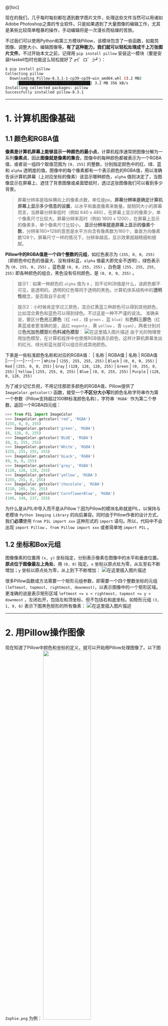 @[toc]


现在的我们，几乎每时每刻都在遇到数字图片文件，处理这些文件当然可以用诸如Adobe Photoshop之类的专业软件。只是如果遇到了大量图像的编辑工作，尤其是某些比较简单粗暴的操作，手动编辑将是一次漫长而枯燥的苦旅。

不过我们可以使用Python和第三方模块Pillow，该模块包含了一些函数，如裁剪图像、调整大小、编辑图像等。**有了这种能力，我们就可以轻松处理成千上万张图片文件**。不过开始本文之前，记得用 `pip install pillow` 安装这一模块（要是安装Haskell包时也能这么轻松就好了┏(゜ロ゜;)┛）：

```bash
$ pip install pillow
Collecting pillow
  Downloading Pillow-8.3.1-1-cp39-cp39-win_amd64.whl (3.2 MB)
     |████████████████████████████████| 3.2 MB 356 kB/s 
Installing collected packages: pillow
Successfully installed pillow-8.3.1
```

---
# 1. 计算机图像基础
## 1.1 颜色和RGBA值
**像素是计算机屏幕上能够显示一种颜色的最小点**，计算机程序通常把图像分解为一系列**像素点**，因此**图像就是像素的集合**。图像中的每种颜色都被表示为一个RGBA值，或者说一组四个取值范围为 `[0, 255]` 的整数，分别指定颜色中的红、绿、蓝和 `alpha` 透明度的值。图像中的每个像素都有一个表示颜色的RGBA值，用以准确告诉计算机屏幕（上对应坐标的像素）该显示哪种颜色，`alpha` 值则决定了，当图像显示在屏幕上、遮住了背景图像或桌面壁纸时，透过这张图像我们可以看到多少背景。

>屏幕分辨率是指纵横向上的像素点数，单位是px。**屏幕分辨率是确定计算机屏幕上显示多少信息的设置**，以水平和垂直像素来衡量。就相同大小的屏幕而言，当屏幕分辨率低时（例如 640 x 480），在屏幕上显示的像素少，单个像素尺寸比较大。屏幕分辨率高时（例如 1600 x 1200），在屏幕上显示的像素多，单个像素尺寸比较小。
**显示分辨率就是屏幕上显示的像素个数**，分辨率160×128的意思是水平方向含有像素数为160个，垂直方向像素数128个。屏幕尺寸一样的情况下，分辨率越高，显示效果就越精细和细腻。

**Pillow中的RGBA值是一个四个整数的元组**，如红色表示为 `(255, 0, 0, 255)`（即颜色中红色的值最大、没有绿和蓝，`alpha` 值最大即完全不透明），绿色表示为 `(0, 255, 0, 255)` ，蓝色是 `(0, 0, 255, 255)` ，白色是 `(255, 255, 255, 255)` 即各种颜色的组合，黑色没有任何颜色，是 `(0, 0, 0, 255)` 。
> 提示1：如果一种颜色的 `alpha` 值为 `0` ，则不论RGB值是什么，该颜色都不可见，是透明的。透明的红色等同于透明的黑色。计算机体系结构中的**透明性**概念，是否取自于此呢？

> 提示2：小时候肯定学过三原色，混合红黄蓝三种颜色可以得到其他颜色，比如混合黄色和蓝色可以得到绿色。不过这是一种不严谨的说法。
> <b></b>
> 准确来说，要区分**色光三原色**（红 `red` 、绿 `green` 、蓝 `blue`）和**色料三原色**（红黄蓝或者更准确的是，品红 `magenta` 、黄 `yellow` 、青 `cyan`），两者分别对应**色光加色模型**和**色料减色模型**：
![在这里插入图片描述](https://img-blog.csdnimg.cn/760c4b4b5a864fb8ab87c16d781f0a01.png?x-oss-process=image/watermark,type_ZmFuZ3poZW5naGVpdGk,shadow_10,text_aHR0cHM6Ly9ibG9nLmNzZG4ubmV0L215UmVhbGl6YXRpb24=,size_16,color_FFFFFF,t_70)
> 由于光的物理使用加色模型，在计算机程序中也使用RGB值表示颜色，这样计算机屏幕发出的红光、绿光和蓝光就可以组合形成其他颜色。

 
下表是一些标准颜色名称和对应的RGBA值：
| 名称 | RGBA值 | 名称 | RGBA值
|:---|:---|:---|:---
| `White` | `(255, 255, 255, 255)` | `Black` | `(0, 0, 0, 255)`
| `Red` | `(255, 0, 0, 255)` | `Gray` | `(128, 128, 128, 255)` 
| `Green` | `(0, 255, 0, 255)` | `Yellow` | `(255, 255, 0, 255)`
| `Blue` | `(0, 0, 255, 255)` | `Purple` | `(128, 0, 128, 255)`

为了减少记忆负担，不用记住那麽多颜色的RGBA值，Pillow提供了 `ImageColor.getcolor()` 函数，接受一个**不区分大小写**的颜色名称字符串作为第一个参数（Pillow支持超过100种标准颜色名称），字符串 `'RGBA'` 作为第二个参数，返回一个RGBA四元组：

```python
>>> from PIL import ImageColor
>>> ImageColor.getcolor('red', 'RGBA')
(255, 0, 0, 255)
>>> ImageColor.getcolor('green', 'RGBA') 
(0, 128, 0, 255)
>>> ImageColor.getcolor('BLUE', 'RGBA')  
(0, 0, 255, 255)
>>> ImageColor.getcolor('White', 'RGBA') 
(255, 255, 255, 255)
>>> ImageColor.getcolor('bLack', 'RGBA') 
(0, 0, 0, 255)
>>> ImageColor.getcolor('grey', 'RGBA')  
(128, 128, 128, 255) 
>>> ImageColor.getcolor('yellow', 'RGBA') 
(255, 255, 0, 255)
>>> ImageColor.getcolor('chocolate', 'RGBA') 
(210, 105, 30, 255)
>>> ImageColor.getcolor('CornflowerBlue', 'RGBA') 
(100, 149, 237, 255)
```
为什么是从PIL中导入而不是从Pillow？因为Pillow的模块名称就是PIL，以保持与老模块 `Python Imaging Library` 的向后兼容。同时由于Pillow作者的设计方式，我们**必须**使用 `from PIL import xxx` 这种形式的 `import` 语句。所以，代码中不会出现 `import Pillow` 、`from Pillow import xxx` 或者简单地 `import PIL` 。


## 1.2 坐标和Box元组
图像像素的位置用 `(x, y)` 坐标指定，分别表示像素在图像中的水平和垂直位置。**原点位于图像最左上角处**，用 `(0, 0)` 指定。`x` 坐标以原点处为零，从左至右不断增加；`y` 坐标以原点处为零，从上到下不断增加：
![在这里插入图片描述](https://img-blog.csdnimg.cn/f7ad4a99ab2d450d92b964d0d3c3c75c.png?x-oss-process=image/watermark,type_ZmFuZ3poZW5naGVpdGk,shadow_10,text_aHR0cHM6Ly9ibG9nLmNzZG4ubmV0L215UmVhbGl6YXRpb24=,size_16,color_FFFFFF,t_70)

很多Pillow函数或方法需要一个矩形元组参数，即需要一个四个整数坐标的元组 `(leftmost, topmost, rightmost, downmost)`，以表示图像中的一个矩形区域。更准确的说是表示矩形区域 `leftmost <= x < rightmost, topmost <= y < downmost` ，左闭右开，包括左和顶坐标、但不包括右和底坐标。如矩形元组 `(3, 1, 9, 6)` 表示下图黑色矩形的所有像素：
![在这里插入图片描述](https://img-blog.csdnimg.cn/61665a4043914dab9fedf8d6ea25e016.png?x-oss-process=image/watermark,type_ZmFuZ3poZW5naGVpdGk,shadow_10,text_aHR0cHM6Ly9ibG9nLmNzZG4ubmV0L215UmVhbGl6YXRpb24=,size_16,color_FFFFFF,t_70)

---
# 2. 用Pillow操作图像
现在知道了Pillow中颜色和坐标的定义，就可以开始用Pillow处理图像了。以下图 `Zophie.png` 为例：
<img src="https://img-blog.csdnimg.cn/6622552aa70f487184a27c64d652611d.png?x-oss-process=image/watermark,type_ZmFuZ3poZW5naGVpdGk,shadow_10,text_aHR0cHM6Ly9ibG9nLmNzZG4ubmV0L215UmVhbGl6YXRpb24=,size_16,color_FFFFFF,t_70#pic_center" width="55%">

本节只是这些函数的简单介绍，具体使用方法可以用 `help(ImageObject.method)` 或 `help(Image.method)` 进行查看。
## 2.1 加载图像、保存图像
加载图像需要从Pillow中导入 `Image` ，调用 `Image.open()` 并传入图像路径字符串，再保存到类似 `catIm` 这样的变量中：

```python
>>> from PIL import Image
>>> catIm = Image.open('sources/zophie.png') 
```
如果图像文件不在当前工作目录，可以像上面一样传入路径字符串，也可以调用 `os.chdir()` 函数，将工作目录转为包含图像文件的文件夹：

```python
>>> import os 
>>> os.chdir('C:\\folder_with_image_file')
```
`Image.open()` 函数将返回一个 `Image` 对象数据模型，是Pillow将图像表示为Python值的中介方法。调用 `Image.open()` 并传入文件路径字符串，就可以从一个**任意格式的图像文件**加载一个 `Image` 对象。对图像进行的所有修改，如旋转、调整大小、裁剪、绘画和其他图像操作，均能通过调用这一 `Image` 对象上的方法来完成。之后通过 `save()` 方法，将对 `Image` 对象的所有更改保存到**任意格式的图像文件**中。

## 2.2 处理 `Image` 数据类型、创建空白图像
在文件资源管理器中，我们可以看到一张图像文件的诸多信息：
<img src="https://img-blog.csdnimg.cn/35536aefcdcb435a8311ecbbec0d654b.png?x-oss-process=image/watermark,type_ZmFuZ3poZW5naGVpdGk,shadow_10,text_aHR0cHM6Ly9ibG9nLmNzZG4ubmV0L215UmVhbGl6YXRpb24=,size_16,color_FFFFFF,t_70" width="75%">

加载得到的 `Image` 对象也有这些有用的属性，以提供加载的图像文件的基本信息，如宽度、高度、分辨率、文件名和图像格式。下面的代码中，能看到该 `Image` 对象的大小 `size` 属性是一个二元组，包含该图像的宽度和高度像素数，将其分别赋给 `width` 和 `height` 变量，以便分别进行访问；文件名 `filename` 属性描述了传入文件的名称；格式 `format` 和 `format_description` 属性是字符串，描述了原始文件的图像格式。最后调用 `Image.save()` 方法，将图像保存为 `zophie.jpg` ——**Pillow看到文件扩展名是 `.jpg` ，会自动使用JPEG图像格式保存图像**。
```python
>>> catIm.size
(816, 1088)
>>> width, height = catIm.size
>>> width
816
>>> height
1088
>>> catIm.filename
'sources/zophie.png'
>>> catIm.format
'PNG'
>>> catIm.format_description
'Portable network graphics'
>>> catIm.save('zophie.jpg')
```
Pillow还提供了 `Image.new()` 函数，返回一个表示空白图像的 `Image` 对象，具体方法参数如下：
- 字符串 `'RGBA'` ，将颜色模式设置为RGBA（或者其他模式）；
- 表示大小的两个整数的元组，作为新图像的宽度和高度；
- 图像开始使用的背景颜色，一个表示RGBA值的四整数元组，用 `ImageColor.getcolor()` 的返回值作为这一参数是很合适的，或者也可以使用标准颜色名称字符串。如果不指定背景色，默认颜色为不可见的黑色 `(0, 0, 0, 0)` ，即透明背景的图像。

以下代码分别创建了一个大小为 `100x200` 、红色背景的 `Image` 图像和一个大小为 `20x20` 、无背景色的图像，并分别保存到文件中：
```python
>>> im = Image.new('RGBA', (100, 200), 'red')
>>> im.save('redImage.png')
>>> im2 = Image.new('RGBA', (20, 20))
>>> im2.save('transparentImage.png')
```

## 2.3 裁剪图像、展示图像
在图像内选择一个矩形区域、并删除矩形外的一切，就是**裁剪图像**。`Image` 对象的 `crop()` 方法接受一个矩形元组，返回一个 `Image` 对象表示裁剪后的图像。裁剪不会修改原图像，而是返回一个新的 `Image` 对象。

以下代码向 `crop()` 传入一个矩形元组，指定 `zophie.png` 中的一个矩形区域，包含这只猫的脸，裁剪 `catIm` 后得到一个新的 `Image` 对象，表示 `230x215` 的裁剪区域，保存在 `croppedIm` 中，最后调用 `croppedIm.save()` 存入文件 `cropped.png` ：
```python
>>> croppedIm = catIm.crop((335, 345, 565, 560))
>>> croppedIm.save('cropped.png')
```
下面调用 `Image` 对象的 `show()` 方法，展示 `catIm, croppedIm` 这两张图像：
<img src="https://img-blog.csdnimg.cn/b155699313324396a12969a2a83fdfaa.png?x-oss-process=image/watermark,type_ZmFuZ3poZW5naGVpdGk,shadow_10,text_aHR0cHM6Ly9ibG9nLmNzZG4ubmV0L215UmVhbGl6YXRpb24=,size_16,color_FFFFFF,t_70" width="55%">

## 2.4 复制、粘贴图像到其他图像
`copy()` 方法返回一个和原先的 `Image` 对象一样的新的 `Image` 对象。如果需要修改图像、同时保持原有版本不变，这就很有用了。以下代码复制 `catIm` 对象得到了 `catCopyIm` ，两者是独立的 `Image` 对象、只是图像相同。可以随意修改 `catCopyIm` ，将它存入一个新的文件，而 `zophie.png` 不会改变：

```python
>>> catCopyIm = catIm.copy()
```
`Image` 对象的 `paste()` 方法，能将另一个图像粘贴在它身上的某个位置，它的两个参数分别是源 `Image` 对象和一个 `(x, y)` 坐标元组，坐标元组指明源 `Image` 对象粘贴到主 `Image` 对象时左上角的位置。注意，**`paste()` 方法会在原图 `Image` 对象上进行修改，不会返回粘贴后图像的 `Image` 对象**。我们尝试粘贴一个较小的图像到 `catCopyIm` ：

```python
>>> faceIm = catIm.crop((335, 345, 565, 560))
>>> faceIm.size  
(230, 215)
>>> catCopyIm.paste(faceIm, (0, 0))
>>> catCopyIm.paste(faceIm, (400, 500))
>>> catCopyIm.show()                   
>>> catCopyIm.save('pasted.png')
```
调用 `show()` 方法展示的新图像如下：
<img src="https://img-blog.csdnimg.cn/1c21bc46196846298264bafcac835562.png?x-oss-process=image/watermark,type_ZmFuZ3poZW5naGVpdGk,shadow_10,text_aHR0cHM6Ly9ibG9nLmNzZG4ubmV0L215UmVhbGl6YXRpb24=,size_16,color_FFFFFF,t_70" width="55%">
以下代码用 `Zophie` 的头平铺满整个图像
```python
>>> catImWidth, catImHeight = catIm.size  
>>> faceImWidth, faceImHeight = faceIm.size
>>> catCopy2 = catIm.copy()
>>>> for left in range(0, catImWidth, faceImWidth): 
...     for top in range(0, catImHeight, faceImHeight):
...         print(left, top)
...         catCopy2.paste(faceIm, (left, top))
... 
0 0
0 215
0 430
0 645
0 860
......
690 860
690 1075
>>> catCopy2.show()
>>> catCopy2.save('tiled.png')
```
粘贴完成后进行展示和保存：
<img src="https://img-blog.csdnimg.cn/e9098e14fa1b4e5caa04aaa16f733b52.png?x-oss-process=image/watermark,type_ZmFuZ3poZW5naGVpdGk,shadow_10,text_aHR0cHM6Ly9ibG9nLmNzZG4ubmV0L215UmVhbGl6YXRpb24=,size_16,color_FFFFFF,t_70" width="55%">

这一粘贴函数还有需要注意的地方，一般而言，**调用 `paste()` 会将透明像素作为白色像素进行粘贴**；如果要粘贴的图像有透明像素，要再将该 `Image` 对象作为第三个参数传入，这样就不会粘贴一个不透明的矩形。这就是所谓的**遮罩** `Image` 对象，**遮罩**是一个 `Image` 对象、**只有 `alpha` 值是有效的、红绿蓝值将被忽略**，遮罩告诉 `paste()` 函数哪些像素应该复制、哪些应该保持透明。

 
## 2.5 调整图像大小
`resize()` 方法在 `Image` 对象上调用，返回指定宽度和高度的一个新 `Image` 对象，它接受二整数元组作为参数。注意，**这一方法的元组参数中只允许整数**，所以以下代码中要取整。
```python
>>> quartersizedIm = catIm.resize((int(width / 2), int(height / 2)))
>>> svelteIm = catIm.resize((width, height + 300))
>>> quartersizedIm.save('quartersized.png') 
>>> svelteIm.save('svelte.png') 
```

## 2.6 旋转和翻转图像
用 `rotate()` 方法可以旋转图像，返回旋转后的一个新 `Image` 对象，它接受一个整数或浮点数，表示图像逆时针旋转的度数。以下代码将其简单旋转了90度、180度、270度：
```python
>>> catIm.rotate(90).show()
>>> catIm.rotate(180).show() 
>>> catIm.rotate(270).show() 
```
图像依次展示如下：
![在这里插入图片描述](https://img-blog.csdnimg.cn/fac8b7edce3445c9932185f6eac117d9.png?x-oss-process=image/watermark,type_ZmFuZ3poZW5naGVpdGk,shadow_10,text_aHR0cHM6Ly9ibG9nLmNzZG4ubmV0L215UmVhbGl6YXRpb24=,size_16,color_FFFFFF,t_70)
不知道注意了没有，在 `Image` 对象上调用 `rotate(angle)` ，**当图像本身旋转90度或270度时，宽度和高度发生变化；如果旋转其他角度如6度时，图像的原始尺寸会保持**，只是有些边角会被边缘截断，并且会用黑色的背景（Windows上）/透明像素（OS X上）来填补旋转造成的缝隙。然而无论如何，**保存为图片文件后，文件大小不会变化，仍然是原始文件大小**。不过凡事皆有例外，**将 `expand` 参数设置为 `True` 之后，就会放大图像的尺寸以适应非180度旋转后的新图像**，从而保持图片边角可见，如果有空隙也会用黑色背景填充，**保存为图片文件后文件尺寸将变大**：
```python
>>> catIm.rotate(6).show()
>>> catIm.rotate(6, expand=True).show()
```
展示的图像如下（为适应博客展示进行了一定的缩放）：
<img src="https://img-blog.csdnimg.cn/c3a9a653fc9b4f79986283331b67c20f.png?x-oss-process=image/watermark,type_ZmFuZ3poZW5naGVpdGk,shadow_10,text_aHR0cHM6Ly9ibG9nLmNzZG4ubmV0L215UmVhbGl6YXRpb24=,size_16,color_FFFFFF,t_70" width="45%"><img src="https://img-blog.csdnimg.cn/f375864cb1154e8ab551985002d57091.png?x-oss-process=image/watermark,type_ZmFuZ3poZW5naGVpdGk,shadow_10,text_aHR0cHM6Ly9ibG9nLmNzZG4ubmV0L215UmVhbGl6YXRpb24=,size_16,color_FFFFFF,t_70" width="47.5%">


调用 `transpose()` 方法，将返回镜像翻转后或逆时针旋转特定角度（90度、180度、270度）的一个新 `Image` 图像，只是必须向 `transpose()` 方法传入 `Image.FLIP_TOP_BOTTOM` 或 `Image.FLIP_LEFT_RIGHT` 或其他参数：
```python
>>> help(catIm.transpose)
Help on method transpose in module PIL.Image:

transpose(method) method of PIL.PngImagePlugin.PngImageFile instance
    Transpose image (flip or rotate in 90 degree steps)

    :param method: One of :py:data:`PIL.Image.FLIP_LEFT_RIGHT`,
      :py:data:`PIL.Image.FLIP_TOP_BOTTOM`, :py:data:`PIL.Image.ROTATE_90`,
      :py:data:`PIL.Image.ROTATE_180`, :py:data:`PIL.Image.ROTATE_270`,
      :py:data:`PIL.Image.TRANSPOSE` or :py:data:`PIL.Image.TRANSVERSE`.
    :returns: Returns a flipped or rotated copy of this image.
```
建议自己一一试一下这些代码，体验一下和 `rotate()` 特定角度的不同——**没有用黑色背景填充**（指得是90度和270度旋转时），**保存为图片文件后文件大小要么不变、要么宽度和高度交换**：
```python
>>> catIm.transpose(Image.FLIP_LEFT_RIGHT).show()
>>> catIm.transpose(Image.FLIP_TOP_BOTTOM).show() 
>>> catIm.transpose(Image.TRANSPOSE).show()       
>>> catIm.transpose(Image.TRANSVERSE).show() 
>>> catIm.transpose(Image.ROTATE_90).show()  
>>> catIm.transpose(Image.ROTATE_180).show() 
>>> catIm.transpose(Image.ROTATE_270).show()
```
## 2.7 更改单个像素
对于单个像素的颜色，可以用 `getpixel(), putpixel()` 方法取得和设置，它们都接受一个坐标 `(x, y)` 元组（表示像素的坐标），`putpixel()` 方法还接受一个元组作为该像素的颜色，可以是四整数RGBA元组或三整数RGB元组：
```python
>>> im  = Image.new('RGBA', (100, 100))
>>> im.getpixel((0, 0))
(0, 0, 0, 0)
>>> for x in range(100):
...     for y in range(50):
...         im.putpixel((x, y), (210, 210, 210))
... 
>>> from PIL import ImageColor
>>> for x in range(100):
...     for y in range(50, 100):
...         im.putpixel((x, y), ImageColor.getcolor('darkgrey', 'RGBA'))
...
>>> im.getpixel((0, 0))
(210, 210, 210, 255)
>>> im.getpixel((0, 50))
(169, 169, 169, 255)
>>> im.show()
```
以上代码中先得到一个 `100x100` 的透明正方形，对一些坐标调用 `getpixel()` 返回 `(0, 0, 0, 0)` 。之后使用嵌套循环遍历图像上半部分的所有像素，用 `putpixel()` 设置每个像素的颜色 `(210, 210, 210)` ，即浅灰色。然后，由于 `putpixel()` 方法不接受标准颜色名称，所以必须使用 `ImageColor.getcolor()` 来获得 `'darkgray'` 的颜色元组，再循环遍历图像的下半部分像素，设置为 `'darkgray'` 深灰色。如下图所示：
<img src="https://img-blog.csdnimg.cn/0d0ff9dd19f24e84a1bbc17d0709a391.png?x-oss-process=image/watermark,type_ZmFuZ3poZW5naGVpdGk,shadow_10,text_aHR0cHM6Ly9ibG9nLmNzZG4ubmV0L215UmVhbGl6YXRpb24=,size_16,color_FFFFFF,t_70" width="50%">

这样一个个绘制像素实在辛苦，如果要绘制形状，之后会使用 `ImageDraw()` 函数。

---
# 3. 练手：用Python添加标志


具体见这篇文章：[【Python】用Pillow库为几百张二次元壁纸添加徽标](https://memcpy0.blog.csdn.net/article/details/119920016)。


---
# 4. 在图像上绘画
如果需要在图像上进行绘画，如划线、矩形或其他简单形状，要用Pillow的 `ImageDraw` 。首先导入 `Image, ImageDraw` ，然后创建一个新的 `200x200` 的白色图像，将其传入 `ImageDraw.Draw()` 函数，得到一个 `ImageDraw` 对象，调用这一新对象的方法，就可以在 `Image` 对象上绘制形状和文字。

```bash
>>> from PIL import Image, ImageDraw
>>> im = Image.new('RGBA', (200, 200), 'white')
>>> draw = ImageDraw.Draw(im)
```
`ImageDraw` 对象的完整文档在：[http://pillow. readthedocs.org/en/latest/reference/ImageDraw.html](http://pillow.readthedocs.org/en/latest/reference/ImageDraw.html)，除了这里提到的还有其他绘制方法。

## 4.1 绘制形状
`ImageDraw` 对象上有如下方法，用于绘制形状，其中的 `fill, outline` 两个参数是可选的，未指定时默认为白色：
- **点**：`point(xy, fill)` 方法绘制单个像素，`xy` 表示要画的点的列表，可以是 `(x, y)` 坐标的元组的列表，或者是没有元组的 `x` 和 `y` 坐标的列表，如 `[(x1, y1), (x2, y2), ...]` 或 `[x1, y1, x2, y2, ...]` 。可选的 `fill` 参数是点的填充颜色，要么是一个 `'RGBA'` 元组，要么是颜色名称的字符串。
- **线**：`line(xy, fill, width)` 方法绘制一条线或一系列的线，`xy` 要么是一个元组的列表，要么是一个整数列表，如 `[(x1, y1), (x2, y2), ...]` 或 `[x1, y1, x2, y2, ...]` 。每个点都是正在绘制的线上的一个连接点。可选的 `fill` 参数是线的颜色，用法同上。可选的 `width` 参数是线的宽度，默认是 `1` 。
- **矩形**：`rectangle(xy, fill, outline)` 方法绘制一个矩形，`xy` 参数是一个矩形元组，形式为 `(left, top, right, bottom)` 。可选的 `fill` 参数是矩形内部的填充颜色，用法同上。可选的 `outline` 参数是矩形轮廓的颜色。
- **椭圆**：`ellipse(xy, fill, outline)` 方法绘制一个椭圆，`xy` 参数是一个矩形元组 `(left, top, right, bottom)` ，表示正好包含该椭圆的矩形。可选的 `fill` 参数是椭圆内的填充色。可选的 `outline` 参数是椭圆轮廓的颜色。
- **多边形**：`polygon(xy, fill, outline)` 方法绘制任意的多边形，`xy` 参数是一个元组的列表，或是一个整数列表，如 `[(x1, y1), (x2, y2), ...]` 和 `[x1, y1, x2, y2, ...]` ，表示多边形边的连接点。最后一个坐标自动连接到第一对坐标。可选的 `fill` 参数是多边形内部的颜色。可选的 `outline` 参数是多边形轮廓的颜色。

示例代码如下：
```bash
>>> from PIL import Image, ImageDraw
>>> im = Image.new('RGBA', (200, 200), 'white')
>>> draw = ImageDraw.Draw(im)
>>> draw.line([(0, 0), (199, 0), (199, 199), (0, 199), (0, 0)], fill = 'black') 
>>> draw.rectangle((20, 30, 60, 60), fill = 'blue')
>>> draw.ellipse((120, 30, 160, 60), fill = 'red') 
>>> draw.polygon([(57, 87), (79,62), (94, 85), (120, 90), (103, 113)], fill = 'brown')
>>> for i in range(100, 200, 10):
...     draw.line([(i, 0), (200, i - 100)], fill = 'green')
...
>>> im.save('drawing.png')
>>> im.show()
```
先生成 `200x200` 的白色 `Image` 图像，然后传入 `ImageDraw.Draw()` 获得 `ImageDraw` 对象，保存在 `draw` 中。然后在图像边缘画上黑色正方形轮廓；在里面画上一个蓝色的矩形，左上角是 `(20, 30)` 、右下角是 `(60, 60)` ；还有一个红色的椭圆，由 `(120, 30), (160, 60)` 的矩形来定义；一个棕色的多边形，五个顶点；还有一些绿线，用 `for` 循环绘制：
<img src="https://img-blog.csdnimg.cn/36441849028c4c64879eae3b54709535.png?x-oss-process=image/watermark,type_ZmFuZ3poZW5naGVpdGk,shadow_10,text_Q1NETiBAbWVtY3B5MA==,size_25,color_FFFFFF,t_70,g_se,x_16" width="40%">

## 4.2 绘制文本
`ImageDraw` 对象的 `text()` 方法可以在图像上绘制文本，四个参数如下：
-  `xy` ：两个整数的元组，指定文本区域的左上角；
- `text` ：想写入的文本字符串；
- `fill` ：可选参数，文本的颜色；
- `font` ：可选参数，是一个 `ImageFont` 对象，用于设置文本的字体和大小

由于一块文本在给定字体下的大小难以预先知道，所以 `ImageDraw` 提供了 `textsize()` 方法，第一个参数是 `text` 文本字符串，第二个参数是可选的 `ImageFont` 对象，它返回一个二整数元组，表示以指定的字体写入图像后文本 `text` 的宽度和高度。利用其返回值，就可以精确计算文本放在图像上的位置。

关键是 `ImageFont` 对象，要创建这一对象，需要 `from PIL import ImageFont` ，导入后就可以调用 `ImageFont.truetype()` 函数：
- 参数一是字符串，表示字体的 `TrueType` 文件（具有 `.TTF` 文件扩展名，能在Windows的 `C:\Windows\Fonts` 中找到），即硬盘上实际的字体文件。实际上代码中并不需要输入这一路径作为字符串的一部分（非要输入也没辙），因为Python会自动在这一目录中搜索字体，找不到就报错。
以下就是字体库。需要注意的是，由于一种字体对应多种字体文件，比如粗体、斜体等等，**实际的字体文件英文名称需要选中相应字体、右击属性项才能找到**。如果只使用表面的字体名，就等着爆出 `OSError: cannot open resource` 错误吧。
<img src="https://img-blog.csdnimg.cn/68504d0643ac483cb5107ea868569b56.png?x-oss-process=image/watermark,type_ZmFuZ3poZW5naGVpdGk,shadow_10,text_Q1NETiBAbWVtY3B5MA==,size_44,color_FFFFFF,t_70,g_se,x_16" width="60%">

- 参数二是一个整数，表示字体大小的点数（非像素！）。Pillow创建的PNG图像默认是**每英寸72像素**，**一点是 `1/72` 英寸**。

输入以下代码：

```bash
>>> from PIL import Image, ImageDraw, ImageFont
>>> import os
>>> im = Image.new('RGBA', (200, 200), 'white')
>>> draw = ImageDraw.Draw(im)
>>> draw.text((20, 150), 'Hello', fill='blue')
>>> fontsFolder = 'C:\\Windows\\Fonts'
>>> arialFont = ImageFont.truetype(os.path.join(fontsFolder, 'arial.ttf'), 32) # 使用完整路径
>>> draw.text((100, 150), 'Howdy', fill='grey', font=arialFont) # 绘制'Howdy',采用灰色、32点Arial字体
>>> im.show()
>>> arialFont = ImageFont.truetype('arial.ttf', 32) # 只使用字体文件英文名称
>>> draw.text((50, 50), 'Hey!', fill='chocolate', font=arialFont)
>>> im.show()
>>> consolaFont = ImageFont.truetype('consolaz.ttf', 32)
>>> draw.text((70, 120), 'Sunshine', fill='red', font=consolaFont)
>>> im.show()
```
最后展示的图片如下所示：
<img src="https://img-blog.csdnimg.cn/aa133e839ffa4064b3e92994fab7c904.png?x-oss-process=image/watermark,type_ZmFuZ3poZW5naGVpdGk,shadow_10,text_Q1NETiBAbWVtY3B5MA==,size_16,color_FFFFFF,t_70,g_se,x_16" width="35%">




---
# 5. 实践项目
有几句槽不吐不快，我看的是书的中文版，可能是没有勘误过的缘故？光这一章就有好几个错字，习题的题目和答案都有错的，也是搞无语了，就该直接看英文原版的。
## 5.1 扩展和修正本章项目的程序
## 5.2 在硬盘上识别照片文件夹
## 5.3 定制的座位卡

 
